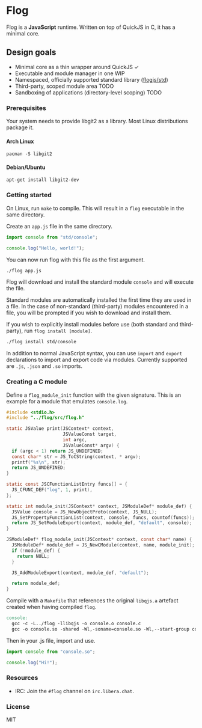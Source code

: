 # Flog

Flog is a **JavaScript** runtime. Written on top of QuickJS in C, it has a
minimal core.

## Design goals

* Minimal core as a thin wrapper around QuickJS ✓
* Executable and module manager in one WIP
* Namespaced, officially supported standard library ([flogjs/std][std])
* Third-party, scoped module area TODO
* Sandboxing of applications (directory-level scoping) TODO

### Prerequisites

Your system needs to provide libgit2 as a library. Most Linux distributions
package it.

#### Arch Linux

`pacman -S libgit2`

#### Debian/Ubuntu

`apt-get install libgit2-dev`

### Getting started

On Linux, run `make` to compile. This will result in a `flog` executable in the
same directory.

Create an `app.js` file in the same directory.

```js
import console from "std/console";

console.log("Hello, world!");
```

You can now run flog with this file as the first argument.

```sh
./flog app.js
```

Flog will download and install the standard module `console` and will execute
the file.

Standard modules are automatically installed the first time they are used in a
file. In the case of non-standard (third-party) modules encountered in a file,
you will be prompted if you wish to download and install them.

If you wish to explicitly install modules before use (both standard and
third-party), run `flog install [module]`.

```sh
./flog install std/console

```

In addition to normal JavaScript syntax, you can use `import` and `export`
declarations to import and export code via modules. Currently supported are
`.js`, `.json` and `.so` imports.

### Creating a C module

Define a `flog_module_init` function with the given signature. This is an
example for a module that emulates `console.log`.

```c
#include <stdio.h>
#include "../flog/src/flog.h"

static JSValue print(JSContext* context,
                     JSValueConst target,
                     int argc,
                     JSValueConst* argv) {
  if (argc < 1) return JS_UNDEFINED;
  const char* str = JS_ToCString(context, * argv);
  printf("%s\n", str);
  return JS_UNDEFINED;
}

static const JSCFunctionListEntry funcs[] = {
  JS_CFUNC_DEF("log", 1, print),
};

static int module_init(JSContext* context, JSModuleDef* module_def) {
  JSValue console = JS_NewObjectProto(context, JS_NULL);
  JS_SetPropertyFunctionList(context, console, funcs, countof(funcs));
  return JS_SetModuleExport(context, module_def, "default", console);
}

JSModuleDef* flog_module_init(JSContext* context, const char* name) {
  JSModuleDef* module_def = JS_NewCModule(context, name, module_init);
  if (!module_def) {
    return NULL;
  }

  JS_AddModuleExport(context, module_def, "default");

  return module_def;
}
```

Compile with a `Makefile` that references the original `libqjs.a` artefact
created when having compiled `flog`.

```Makefile
console:
  gcc -c -L../flog -llibqjs -o console.o console.c
  gcc -o console.so -shared -Wl,-soname=console.so -Wl,--start-group console.o -Wl,--end-group
```

Then in your .js file, import and use.

```js
import console from "console.so";

console.log("Hi!");
```

### Resources

* IRC: Join the `#flog` channel on `irc.libera.chat`.

### License

MIT

[rfcs]: https://github.com/flogjs/rfcs
[std]: https://github.com/flogjs/std
